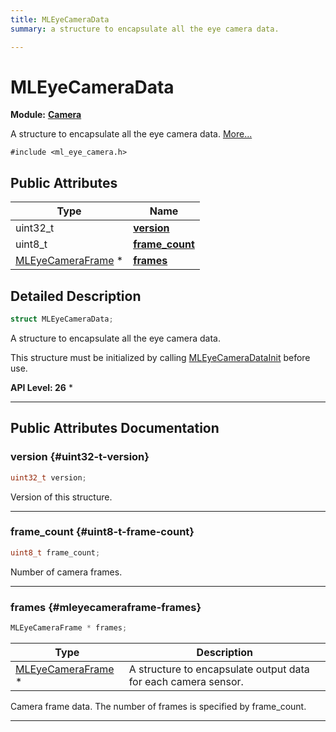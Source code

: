 ```yaml
---
title: MLEyeCameraData
summary: a structure to encapsulate all the eye camera data. 

---
```


# MLEyeCameraData

**Module:** **[Camera](/api-ref/api/Modules/group___camera/group___camera.md)**



A structure to encapsulate all the eye camera data.  [More...](#detailed-description)


`#include <ml_eye_camera.h>`

## Public Attributes

| Type           | Name           |
| -------------- | -------------- |
| uint32_t | **[version](/api-ref/api/Modules/group___camera/struct_m_l_eye_camera_data.md#uint32-t-version)**  |
| uint8_t | **[frame_count](/api-ref/api/Modules/group___camera/struct_m_l_eye_camera_data.md#uint8-t-frame-count)**  |
| [MLEyeCameraFrame](/api-ref/api/Modules/group___camera/struct_m_l_eye_camera_frame.md) * | **[frames](/api-ref/api/Modules/group___camera/struct_m_l_eye_camera_data.md#mleyecameraframe-frames)**  |

## Detailed Description

```cpp
struct MLEyeCameraData;
```

A structure to encapsulate all the eye camera data. 

This structure must be initialized by calling [MLEyeCameraDataInit](/api-ref/api/Modules/group___camera/group___camera.md#void-mleyecameradatainit) before use.




**API Level:
 26**
  * 




-----------
## Public Attributes Documentation

### version {#uint32-t-version}

```cpp
uint32_t version;
```


Version of this structure. 





-----------

### frame_count {#uint8-t-frame-count}

```cpp
uint8_t frame_count;
```


Number of camera frames. 





-----------

### frames {#mleyecameraframe-frames}

```cpp
MLEyeCameraFrame * frames;
```



| Type | Description |
|--|--|
| [MLEyeCameraFrame](/api-ref/api/Modules/group___camera/struct_m_l_eye_camera_frame.md) * | A structure to encapsulate output data for each camera sensor.  |


Camera frame data. The number of frames is specified by frame_count. 





-----------

